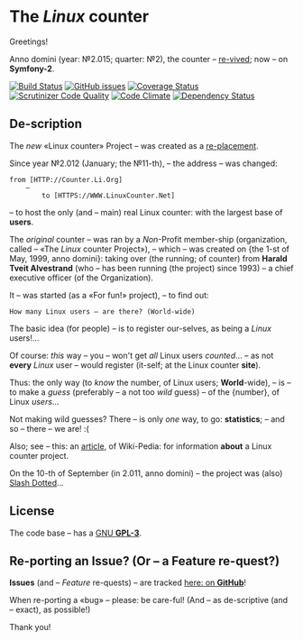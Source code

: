 The *Linux* counter
===================

Greetings!

Anno domini (year: №2.015; quarter: №2),
the counter – [re-vived](https://www.linuxcounter.net); now – on **Symfony-2**.

[![Build Status](http://linuxcounter.net:8080/buildStatus/icon?job=TheLinuxCounterProject)](http://linuxcounter.net:8080/job/TheLinuxCounterProject/)
[![GitHub issues](https://img.shields.io/github/issues/christinloehner/linuxcounter.new.svg)](https://github.com/christinloehner/linuxcounter.new/issues)
[![Coverage Status](https://coveralls.io/repos/alexloehner/linuxcounter.new/badge.svg)](https://coveralls.io/r/alexloehner/linuxcounter.new)
[![Scrutinizer Code Quality](https://scrutinizer-ci.com/g/alexloehner/linuxcounter.new/badges/quality-score.png?b=master)](https://scrutinizer-ci.com/g/alexloehner/linuxcounter.new/?branch=master)
[![Code Climate](https://codeclimate.com/github/alexloehner/linuxcounter.new/badges/gpa.svg)](https://codeclimate.com/github/alexloehner/linuxcounter.new)
[![Dependency Status](https://www.versioneye.com/user/projects/5509756b4996ebef3300004f/badge.svg?style=flat)](https://www.versioneye.com/user/projects/5509756b4996ebef3300004f)

De-scription
------------

The *new* «Linux counter» Project – was created as a [re-placement](http://counter.li.org).

Since year №2.012 (January; the №11-th), – the address – was changed: 

    from [HTTP://Counter.Li.Org]
        –
            to [HTTPS://WWW.LinuxCounter.Net]

– to host the only (and – main) real Linux counter: with the largest base of **users**.

The *original* counter – was ran by a *Non*-Profit member-ship (organization,
called – «The *Linux* counter Project»), – which – was created on 
{the 1-st of May, 1999, anno domini}: taking over (the running; of counter) 
from **Harald Tveit Alvestrand** (who – has been running (the project) 
since 1993) – a chief executive officer (of the Organization).

It – was started (as a «For fun!» project), – to find out: 

    How many Linux users – are there? (World-wide)

The basic idea (for people) – is to register our-selves, as being a *Linux* users!…

Of course: *this* way – you – won't get *all* Linux users *counted*… –
as not **every** *Linux* user – would register (it-self; at the Linux counter **site**).

Thus: the only way (to *know* the number, of Linux users; **World**-wide), – is – 
to make a *guess* (preferably – a not too *wild* guess) – of the {number}, of Linux *users*… 

Not making wild guesses?
There – is only *one* way, to go: **statistics**; – and so – there – we are! :(

Also; see – this: an [article](http://en.wikipedia.org/wiki/Linux_Counter), of Wiki-Pedia:
for information **about** a Linux counter project.

On the 10-th of September (in 2.011, anno domini) – the project was (also) [Slash Dotted](http://linux.slashdot.org/story/11/09/10/1249257/the-linux-counter-relaunches)…

License
-------

The code base – has a [GNU **GPL-3**](LICENSE).

Re-porting an Issue? (Or – a Feature re-quest?)
-----------------------------------------------

**Issues** (and – *Feature* re-quests) – are tracked [here: on **GitHub**](https://github.com/christinloehner/linuxcounter.new/issues)!

When re-porting a «bug» – please: be care-ful!
(And – as de-scriptive (and – exact), as possible!)

Thank you!
